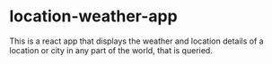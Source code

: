 # location-weather-app
This is a react app that displays the weather and location details of a location or city in any part of the world, that is queried.

